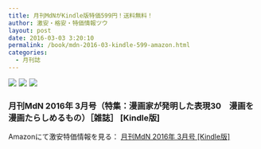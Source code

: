 ```yaml
---
title: 月刊MdNがKindle版特価599円！送料無料！
author: 激安・格安・特価情報ツウ
layout: post
date: 2016-03-03 3:20:10
permalink: /book/mdn-2016-03-kindle-599-amazon.html
categories:
  - 月刊誌
---
```

<div class="img-bg2 img_L">
<a  href="http://www.amazon.co.jp/gp/product/B01BD7P4E0/ref=as_li_qf_sp_asin_il?ie=UTF8&camp=247&creative=1211&creativeASIN=B01BD7P4E0&linkCode=as2&tag=tokkajohotsu-22"><img border="0" src="http://ws-fe.amazon-adsystem.com/widgets/q?_encoding=UTF8&ASIN=B01BD7P4E0&Format=_SL250_&ID=AsinImage&MarketPlace=JP&ServiceVersion=20070822&WS=1&tag=tokkajohotsu-22" ></a><img src="http://ir-jp.amazon-adsystem.com/e/ir?t=tokkajohotsu-22&l=as2&o=9&a=B01BD7P4E0" width="1" height="1" border="0" alt="" style="border:none !important; margin:0px !important;" />
<a  href="http://www.amazon.co.jp/gp/product/B00YMSVD8E/ref=as_li_qf_sp_asin_il?ie=UTF8&camp=247&creative=1211&creativeASIN=B00YMSVD8E&linkCode=as2&tag=tokkajohotsu-22"><img border="0" src="http://ws-fe.amazon-adsystem.com/widgets/q?_encoding=UTF8&ASIN=B00YMSVD8E&Format=_SL160_&ID=AsinImage&MarketPlace=JP&ServiceVersion=20070822&WS=1&tag=tokkajohotsu-22" ></a><img src="http://ir-jp.amazon-adsystem.com/e/ir?t=tokkajohotsu-22&l=as2&o=9&a=B00YMSVD8E" width="1" height="1" border="0" alt="" style="border:none !important; margin:0px !important;" />
<a  href="http://www.amazon.co.jp/gp/product/B018V82B3G/ref=as_li_tf_il?ie=UTF8&camp=247&creative=1211&creativeASIN=B018V82B3G&linkCode=as2&tag=tokkajohotsu-22"><img border="0" src="http://ws-fe.amazon-adsystem.com/widgets/q?_encoding=UTF8&ASIN=B018V82B3G&Format=_SL160_&ID=AsinImage&MarketPlace=JP&ServiceVersion=20070822&WS=1&tag=tokkajohotsu-22" ></a><img src="http://ir-jp.amazon-adsystem.com/e/ir?t=tokkajohotsu-22&l=as2&o=9&a=B018V82B3G" width="1" height="1" border="0" alt="" style="border:none !important; margin:0px !important;" />

</div>

### 月刊MdN 2016年 3月号（特集：漫画家が発明した表現30　漫画を漫画たらしめるもの）［雑誌］ [Kindle版]
<!--more-->


Amazonにて激安特価情報を見る： <a href="http://www.amazon.co.jp/gp/product/B01BD7P4E0/ref=as_li_qf_sp_asin_il?ie=UTF8&camp=247&creative=1211&creativeASIN=B01BD7P4E0&linkCode=as2&tag=tokkajohotsu-22" target="_blank"><span class="fs150p">月刊MdN 2016年 3月号 [Kindle版]</span></a>
